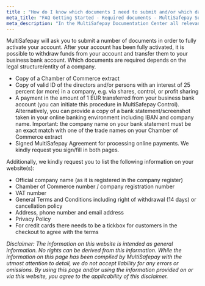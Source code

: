 ```yaml
---
title : "How do I know which documents I need to submit and/or which data to post on my website?"
meta_title: "FAQ Getting Started - Required documents - MultiSafepay Support"
meta_description: "In the MultiSafepay Documentation Center all relevant information regarding our Plugins and API. As well as Support pages for Payment Method, Tools and General Questions. You can also find the contact details of our Support Team and Integration Team."
---
```

MultiSafepay will ask you to submit a number of documents in order to fully activate your account. After your account has been fully activated, it is possible to withdraw funds from your account and transfer them to your business bank account. Which documents are required depends on the legal structure/entity of a company.

* Copy of a Chamber of Commerce extract
* Copy of valid ID of the directors and/or persons with an interest of 25 percent (or more) in a company, e.g. via shares, control, or profit sharing
* A payment in the amount of 1 EUR transferred from your business bank account (you can initiate this procedure in MultiSafepay Control). Alternatively, you can provide a copy of a bank statement/screenshot taken in your online banking environment including IBAN and company name. Important: the company name on your bank statement must be an exact match with one of the trade names on your Chamber of Commerce extract
* Signed MultiSafepay Agreement for processing online payments. We kindly request you sign/fill in both pages.

Additionally, we kindly request you to list the following information on your website(s):

* Official company name (as it is registered in the company register)
* Chamber of Commerce number / company registration number
* VAT number
* General Terms and Conditions including right of withdrawal (14 days) or cancellation policy
* Address, phone number and email address
* Privacy Policy
* For credit cards there needs to be a tickbox for customers in the checkout to agree with the terms

_Disclaimer: The information on this website is intended as general information. No rights can be derived from this information. While the information on this page has been compiled by MultiSafepay with the utmost attention to detail, we do not accept liability for any errors or omissions. By using this page and/or using the information provided on or via this website, you agree to the applicability of this disclaimer._
